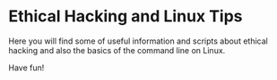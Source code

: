 # Ethical Hacking and Linux Tips

Here you will find some of useful information and scripts about ethical hacking and also the basics of the command line on Linux.

Have fun!
